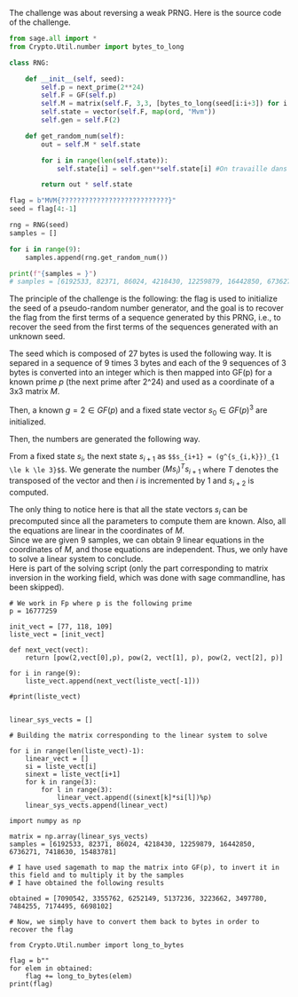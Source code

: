 The challenge was about reversing a weak PRNG.
Here is the source code of the challenge.

```python
from sage.all import *
from Crypto.Util.number import bytes_to_long

class RNG:

    def __init__(self, seed):
        self.p = next_prime(2**24)
        self.F = GF(self.p)
        self.M = matrix(self.F, 3,3, [bytes_to_long(seed[i:i+3]) for i in range(0, len(seed), 3)])
        self.state = vector(self.F, map(ord, "Mvm"))
        self.gen = self.F(2)

    def get_random_num(self):
        out = self.M * self.state

        for i in range(len(self.state)):
            self.state[i] = self.gen**self.state[i] #On travaille dans un corps fini

        return out * self.state

flag = b"MVM{???????????????????????????}"
seed = flag[4:-1]

rng = RNG(seed)
samples = []

for i in range(9):
    samples.append(rng.get_random_num())

print(f"{samples = }")
# samples = [6192533, 82371, 86024, 4218430, 12259879, 16442850, 6736271, 7418630, 15483781]
```

The principle of the challenge is the following: the flag is used to initialize the seed of a pseudo-random number generator, and the goal is to recover the flag from the first terms of a sequence generated by this PRNG, i.e., to recover the seed from the first terms of the sequences generated with an unknown seed.

The seed which is composed of 27 bytes is used the following way.
It is separed in a sequence of 9 times 3 bytes and each of the $9$ sequences of 3 bytes is converted into an integer which is then mapped into GF(p) for a known prime $p$ (the next prime after 2^24) and used as a coordinate of a 
3x3 matrix $M$.

Then, a known $g=2 \in GF(p)$ and a fixed state vector $s_0 \in GF(p)^3$ are initialized.

Then, the numbers are generated the following way.

From a fixed state $s_i$, the next state $s_{i+1}$ as ```$$s_{i+1} = (g^{s_{i,k}})_{1 \le k \le 3}$$```.
We generate the number $(Ms_i)^T s_{i+1}$ where $T$ denotes the transposed of the vector and then $i$ is incremented by $1$ and $s_{i+2}$ is computed.

The only thing to notice here is that all the state vectors $s_i$ can be precomputed since all the parameters to compute them are known. Also, all the equations are linear in the coordinates of $M$.\
Since we are given $9$ samples, we can obtain $9$ linear equations in the coordinates of $M$, and those equations are independent. Thus, we only have to solve a linear system to conclude. \
Here is part of the solving script (only the part corresponding to matrix inversion in the working field, which was done with sage commandline, has been skipped).

```{python}
# We work in Fp where p is the following prime
p = 16777259

init_vect = [77, 118, 109]
liste_vect = [init_vect]

def next_vect(vect):
    return [pow(2,vect[0],p), pow(2, vect[1], p), pow(2, vect[2], p)]

for i in range(9):
    liste_vect.append(next_vect(liste_vect[-1]))

#print(liste_vect)


linear_sys_vects = []

# Building the matrix corresponding to the linear system to solve

for i in range(len(liste_vect)-1):
    linear_vect = []
    si = liste_vect[i]
    sinext = liste_vect[i+1]
    for k in range(3):
        for l in range(3):
            linear_vect.append((sinext[k]*si[l])%p)
    linear_sys_vects.append(linear_vect)

import numpy as np

matrix = np.array(linear_sys_vects)
samples = [6192533, 82371, 86024, 4218430, 12259879, 16442850, 6736271, 7418630, 15483781]

# I have used sagemath to map the matrix into GF(p), to invert it in this field and to multiply it by the samples
# I have obtained the following results

obtained = [7090542, 3355762, 6252149, 5137236, 3223662, 3497780, 7484255, 7174495, 6698102]

# Now, we simply have to convert them back to bytes in order to recover the flag

from Crypto.Util.number import long_to_bytes

flag = b""
for elem in obtained:
    flag += long_to_bytes(elem)
print(flag)
``` 